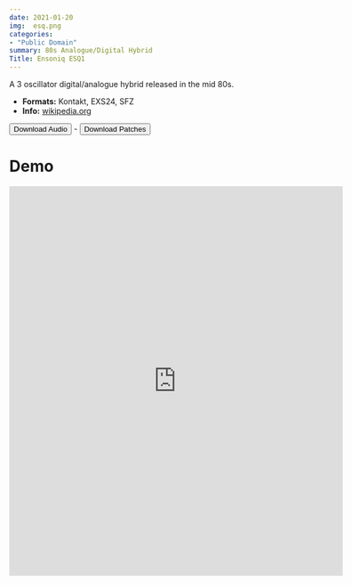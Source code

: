 ```yaml
---
date: 2021-01-20
img:  esq.png
categories: 
- "Public Domain"
summary: 80s Analogue/Digital Hybrid
Title: Ensoniq ESQ1
---
```


A 3 oscillator digital/analogue hybrid released in the mid 80s.

-   **Formats:** Kontakt, EXS24, SFZ
-    **Info:** [wikipedia.org](https://en.wikipedia.org/wiki/Ensoniq_ESQ-1)



<div class="buttons"> <a href="https://www.dropbox.com/sh/0nd1dpcj7o0x76f/AACgrVHBarmiboc1ApP9RdCIa?dl=0"> <button>Download Audio</button></a> - <a href="https://github.com/publicsamples/Ensoniq-ESQ1"> <button>Download Patches</button></a></div>

# Demo

<iframe width="600" height="700" src="https://www.modularsamples.com/Demos/demos/esq1.html" frameborder="0" allow="accelerometer; autoplay; clipboard-write; encrypted-media; gyroscope; picture-in-picture" allowfullscreen></iframe>


